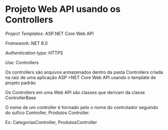 # Projeto Web API usando os Controllers

*Project Templates:* ASP.NET Core Web API

*Framework:*.NET 8.0

*Authentication type:* HTTPS

*Use:* Controllers

Os controllers são arquivos armazenados dentro da pasta Controllers criada na raiz de uma aplicação ASP >NET Core Web API usando o template de projeto padrão

Os Controllers em uma Web API são classes que derivam da classe ControllerBase

O nome de um controller é formado pelo o nome do controlador seguindo do sufico Controller, Produtos Controller.

Ex: CategoriasController, ProdutosController
